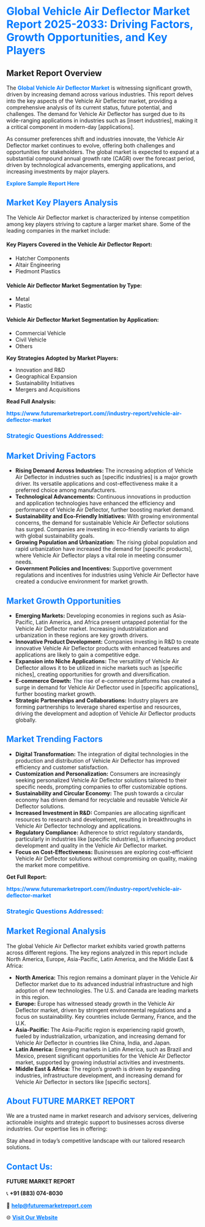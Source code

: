 <h1 style="color: #007BFF;">Global Vehicle Air Deflector Market Report 2025-2033: Driving Factors, Growth Opportunities, and Key Players</h1>

<section id="overview">
<h2>Market Report Overview</h2>
<p>The <a href="https://www.futuremarketreport.com//industry-report/vehicle-air-deflector-market" style="color: #007BFF; text-decoration: none;"><strong>Global Vehicle Air Deflector Market</strong></a> is witnessing significant growth, driven by increasing demand across various industries. This report delves into the key aspects of the Vehicle Air Deflector market, providing a comprehensive analysis of its current status, future potential, and challenges. The demand for Vehicle Air Deflector has surged due to its wide-ranging applications in industries such as [insert industries], making it a critical component in modern-day [applications].</p>
<p>As consumer preferences shift and industries innovate, the Vehicle Air Deflector market continues to evolve, offering both challenges and opportunities for stakeholders. The global market is expected to expand at a substantial compound annual growth rate (CAGR) over the forecast period, driven by technological advancements, emerging applications, and increasing investments by major players.</p>
</section>

<section id="overview">
<p><a href="https://www.futuremarketreport.com//request-sample/reportId=83959" style="color: #007BFF; text-decoration: none;"><strong>Explore Sample Report Here</strong></a></p>
</section>

<section id="key-players">
<h2 style="color: #007BFF;">Market Key Players Analysis</h2>
<p>The Vehicle Air Deflector market is characterized by intense competition among key players striving to capture a larger market share. Some of the leading companies in the market include:</p>
<h4>Key Players Covered in the Vehicle Air Deflector Report:</h4>
<ul><li>Hatcher Components</li><li>Altair Engineering</li><li>Piedmont Plastics</li></ul>
<h4>Vehicle Air Deflector Market Segmentation by Type:</h4>
<ul><li>Metal</li><li>Plastic</li></ul>

<h4>Vehicle Air Deflector Market Segmentation by Application:</h4>
<ul><li>Commercial Vehicle</li><li>Civil Vehicle</li><li>Others</li></ul>
<p><strong>Key Strategies Adopted by Market Players:</strong></p>
<ul>
<li>Innovation and R&D</li>
<li>Geographical Expansion</li>
<li>Sustainability Initiatives</li>
<li>Mergers and Acquisitions</li>
</ul>
</section>

<section>
<p><strong>Read Full Analysis: </strong></p><a href="https://www.futuremarketreport.com//industry-report/vehicle-air-deflector-market" style="color: #007BFF; text-decoration: none;"><strong>https://www.futuremarketreport.com//industry-report/vehicle-air-deflector-market</strong></a>
<h3 style="color: #007BFF;">Strategic Questions Addressed:</h3>
</section>

<section id="driving-factors">
<h2 style="color: #007BFF;">Market Driving Factors</h2>
<ul>
<li><strong>Rising Demand Across Industries:</strong> The increasing adoption of Vehicle Air Deflector in industries such as [specific industries] is a major growth driver. Its versatile applications and cost-effectiveness make it a preferred choice among manufacturers.</li>
<li><strong>Technological Advancements:</strong> Continuous innovations in production and application technologies have enhanced the efficiency and performance of Vehicle Air Deflector, further boosting market demand.</li>
<li><strong>Sustainability and Eco-Friendly Initiatives:</strong> With growing environmental concerns, the demand for sustainable Vehicle Air Deflector solutions has surged. Companies are investing in eco-friendly variants to align with global sustainability goals.</li>
<li><strong>Growing Population and Urbanization:</strong> The rising global population and rapid urbanization have increased the demand for [specific products], where Vehicle Air Deflector plays a vital role in meeting consumer needs.</li>
<li><strong>Government Policies and Incentives:</strong> Supportive government regulations and incentives for industries using Vehicle Air Deflector have created a conducive environment for market growth.</li>
</ul>
</section>

<section id="growth-opportunities">
<h2 style="color: #007BFF;">Market Growth Opportunities</h2>
<ul>
<li><strong>Emerging Markets:</strong> Developing economies in regions such as Asia-Pacific, Latin America, and Africa present untapped potential for the Vehicle Air Deflector market. Increasing industrialization and urbanization in these regions are key growth drivers.</li>
<li><strong>Innovative Product Development:</strong> Companies investing in R&D to create innovative Vehicle Air Deflector products with enhanced features and applications are likely to gain a competitive edge.</li>
<li><strong>Expansion into Niche Applications:</strong> The versatility of Vehicle Air Deflector allows it to be utilized in niche markets such as [specific niches], creating opportunities for growth and diversification.</li>
<li><strong>E-commerce Growth:</strong> The rise of e-commerce platforms has created a surge in demand for Vehicle Air Deflector used in [specific applications], further boosting market growth.</li>
<li><strong>Strategic Partnerships and Collaborations:</strong> Industry players are forming partnerships to leverage shared expertise and resources, driving the development and adoption of Vehicle Air Deflector products globally.</li>
</ul>
</section>

<section id="trending-factors">
<h2 style="color: #007BFF;">Market Trending Factors</h2>
<ul>
<li><strong>Digital Transformation:</strong> The integration of digital technologies in the production and distribution of Vehicle Air Deflector has improved efficiency and customer satisfaction.</li>
<li><strong>Customization and Personalization:</strong> Consumers are increasingly seeking personalized Vehicle Air Deflector solutions tailored to their specific needs, prompting companies to offer customizable options.</li>
<li><strong>Sustainability and Circular Economy:</strong> The push towards a circular economy has driven demand for recyclable and reusable Vehicle Air Deflector solutions.</li>
<li><strong>Increased Investment in R&D:</strong> Companies are allocating significant resources to research and development, resulting in breakthroughs in Vehicle Air Deflector technology and applications.</li>
<li><strong>Regulatory Compliance:</strong> Adherence to strict regulatory standards, particularly in industries like [specific industries], is influencing product development and quality in the Vehicle Air Deflector market.</li>
<li><strong>Focus on Cost-Effectiveness:</strong> Businesses are exploring cost-efficient Vehicle Air Deflector solutions without compromising on quality, making the market more competitive.</li>
</ul>
</section>

<section>
<p><strong>Get Full Report: </strong></p><a href="https://www.futuremarketreport.com//industry-report/vehicle-air-deflector-market" style="color: #007BFF; text-decoration: none;"><strong>https://www.futuremarketreport.com//industry-report/vehicle-air-deflector-market</strong></a>
<h3 style="color: #007BFF;">Strategic Questions Addressed:</h3>
</section>


<section id="regional-analysis">
<h2 style="color: #007BFF;">Market Regional Analysis</h2>
<p>The global Vehicle Air Deflector market exhibits varied growth patterns across different regions. The key regions analyzed in this report include North America, Europe, Asia-Pacific, Latin America, and the Middle East & Africa:</p>
<ul>
<li><strong>North America:</strong> This region remains a dominant player in the Vehicle Air Deflector market due to its advanced industrial infrastructure and high adoption of new technologies. The U.S. and Canada are leading markets in this region.</li>
<li><strong>Europe:</strong> Europe has witnessed steady growth in the Vehicle Air Deflector market, driven by stringent environmental regulations and a focus on sustainability. Key countries include Germany, France, and the U.K.</li>
<li><strong>Asia-Pacific:</strong> The Asia-Pacific region is experiencing rapid growth, fueled by industrialization, urbanization, and increasing demand for Vehicle Air Deflector in countries like China, India, and Japan.</li>
<li><strong>Latin America:</strong> Emerging markets in Latin America, such as Brazil and Mexico, present significant opportunities for the Vehicle Air Deflector market, supported by growing industrial activities and investments.</li>
<li><strong>Middle East & Africa:</strong> The region’s growth is driven by expanding industries, infrastructure development, and increasing demand for Vehicle Air Deflector in sectors like [specific sectors].</li>
</ul>
</section>

<footer>
<h2 style="color: #007BFF;">About FUTURE MARKET REPORT</h2>
<p>We are a trusted name in market research and advisory services, delivering actionable insights and strategic support to businesses across diverse industries. Our expertise lies in offering:</p>

<p>Stay ahead in today’s competitive landscape with our tailored research solutions.</p>

<h2 style="color: #007BFF;">Contact Us:</h2>
<p><strong>FUTURE MARKET REPORT</strong></p>
<p>📞 <strong>+91 (883) 074-8030</strong></p>
<p>📧 <strong><a href="mailto:help@futuremarketreport.com" style="color: #007BFF;">help@futuremarketreport.com</a></strong></p>
<p>🌐 <strong><a href="https://www.futuremarketreport.com/" style="color: #007BFF;">Visit Our Website</a></strong></p>
</footer>